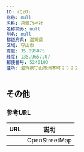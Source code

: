 ```yaml
---
ID: rQzOj
総称: null
名称: 己爾乃神社
名称読み: null
別名: null
都道府県: 滋賀県
区域: 守山市
緯度: 35.095075
経度: 135.9657207
郵便番号: 5240103
住所: 滋賀県守山市洲本町２３２２
---
```


## その他

### 参考URL

| URL | 説明          |
| --- | ------------- |
|     | OpenStreetMap |
